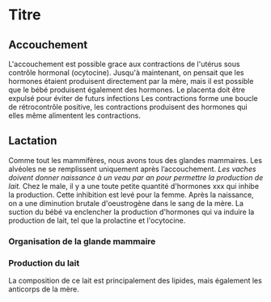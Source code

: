 # Titre
## Accouchement
L'accouchement est possible grace aux contractions de l'utérus sous contrôle hormonal (ocytocine). Jusqu'à maintenant, on pensait que les hormones étaient produisent directement par la mère, mais il est possible que le bébé produisent également des hormones.
 Le placenta doit être expulsé pour éviter de futurs infections
 Les contractions forme une boucle de rétrocontrôle positive, les contractions produisent des hormones qui elles même alimentent les contractions.
## Lactation
Comme tout les mammifères, nous avons tous des glandes mammaires. Les alvéoles ne se remplissent uniquement après l’accouchement. *Les vaches doivent donner naissance à un veau par an pour permettre la production de lait.* Chez le male, il y a une toute petite quantité d'hormones xxx qui inhibe la production. Cette inhibition est levé pour la femme. Après la naissance, on a une diminution brutale d'oeustrogène dans le sang de la mère. La suction du bébé va enclencher la production d'hormones qui va induire la production de lait, tel que la prolactine et l'ocytocine.
### Organisation de la glande mammaire
### Production du lait
La composition de ce lait est principalement des lipides, mais également les anticorps de la mère. 